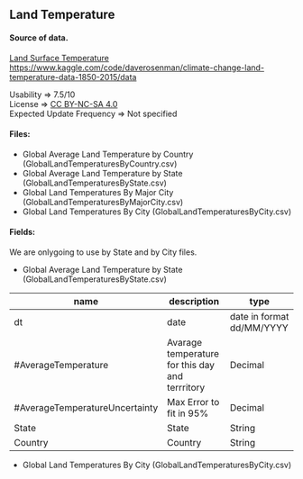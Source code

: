 ## Land Temperature

#### Source of data.

[Land Surface Temperature](https://www.kaggle.com/code/daverosenman/climate-change-land-temperature-data-1850-2015/data)<br>
https://www.kaggle.com/code/daverosenman/climate-change-land-temperature-data-1850-2015/data

Usability => 7.5/10 <br>
License => [CC BY-NC-SA 4.0](https://creativecommons.org/licenses/by-nc-sa/4.0/) <br>
Expected Update Frequency => Not specified

#### Files:

* Global Average Land Temperature by Country (GlobalLandTemperaturesByCountry.csv)
* Global Average Land Temperature by State (GlobalLandTemperaturesByState.csv)
* Global Land Temperatures By Major City (GlobalLandTemperaturesByMajorCity.csv)
* Global Land Temperatures By City (GlobalLandTemperaturesByCity.csv)

#### Fields:
We are onlygoing to use by State and by City files. 

* Global Average Land Temperature by State (GlobalLandTemperaturesByState.csv)

<table>
  <theader>
    <th>name</th>
    <th>description</th>
    <th>type</th>
  </theader> 
  <tbody>
    <tr><td>dt</td><td>date</td><td>date in format dd/MM/YYYY</td></tr>
    <tr><td>#AverageTemperature</td><td>Avarage temperature for this day and terrritory</td><td>Decimal</td></tr>
    <tr><td>#AverageTemperatureUncertainty</td><td>Max Error to fit in 95%</td><td>Decimal</td></tr>
    <tr><td>State</td><td>State</td><td>String</td></tr>
    <tr><td>Country</td><td>Country</td><td>String</td></tr>
  </tbody>
</table>


* Global Land Temperatures By City (GlobalLandTemperaturesByCity.csv)

